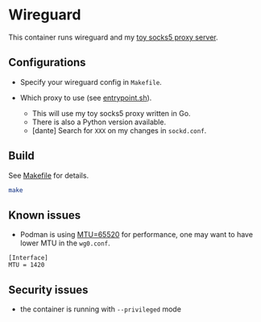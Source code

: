 # Wireguard

This container runs wireguard and my [toy socks5 proxy server](https://github.com/xatier/toy-socks5).

## Configurations

- Specify your wireguard config in `Makefile`.

- Which proxy to use (see [entrypoint.sh](entrypoint.sh)).
  - This will use my toy socks5 proxy written in Go.
  - There is also a Python version available.
  - [dante] Search for `XXX` on my changes in `sockd.conf`.

## Build

See [Makefile](Makefile) for details.

```bash
make
```

## Known issues

- Podman is using [MTU=65520](https://github.com/containers/libpod/pull/2626) for performance, one may want to have lower MTU in the `wg0.conf`.

```text
[Interface]
MTU = 1420
```

## Security issues

- the container is running with `--privileged` mode
